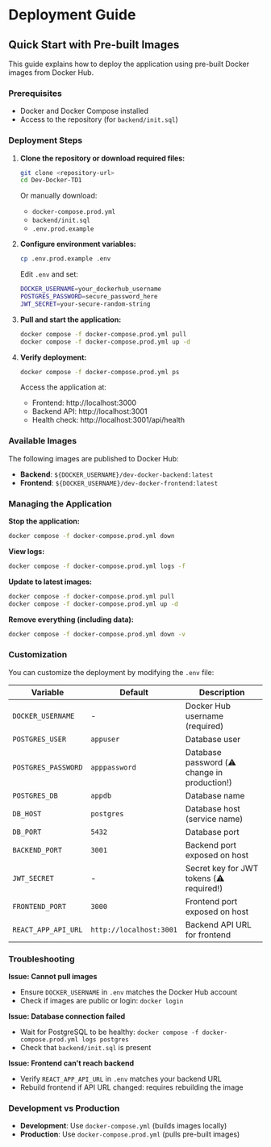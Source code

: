 # Deployment Guide

## Quick Start with Pre-built Images

This guide explains how to deploy the application using pre-built Docker images from Docker Hub.

### Prerequisites

- Docker and Docker Compose installed
- Access to the repository (for `backend/init.sql`)

### Deployment Steps

1. **Clone the repository or download required files:**
   ```bash
   git clone <repository-url>
   cd Dev-Docker-TD1
   ```

   Or manually download:
   - `docker-compose.prod.yml`
   - `backend/init.sql`
   - `.env.prod.example`

2. **Configure environment variables:**
   ```bash
   cp .env.prod.example .env
   ```

   Edit `.env` and set:
   ```bash
   DOCKER_USERNAME=your_dockerhub_username
   POSTGRES_PASSWORD=secure_password_here
   JWT_SECRET=your-secure-random-string
   ```

3. **Pull and start the application:**
   ```bash
   docker compose -f docker-compose.prod.yml pull
   docker compose -f docker-compose.prod.yml up -d
   ```

4. **Verify deployment:**
   ```bash
   docker compose -f docker-compose.prod.yml ps
   ```

   Access the application at:
   - Frontend: http://localhost:3000
   - Backend API: http://localhost:3001
   - Health check: http://localhost:3001/api/health

### Available Images

The following images are published to Docker Hub:

- **Backend**: `${DOCKER_USERNAME}/dev-docker-backend:latest`
- **Frontend**: `${DOCKER_USERNAME}/dev-docker-frontend:latest`

### Managing the Application

**Stop the application:**
```bash
docker compose -f docker-compose.prod.yml down
```

**View logs:**
```bash
docker compose -f docker-compose.prod.yml logs -f
```

**Update to latest images:**
```bash
docker compose -f docker-compose.prod.yml pull
docker compose -f docker-compose.prod.yml up -d
```

**Remove everything (including data):**
```bash
docker compose -f docker-compose.prod.yml down -v
```

### Customization

You can customize the deployment by modifying the `.env` file:

| Variable | Default | Description |
|----------|---------|-------------|
| `DOCKER_USERNAME` | - | Docker Hub username (required) |
| `POSTGRES_USER` | `appuser` | Database user |
| `POSTGRES_PASSWORD` | `apppassword` | Database password (⚠️ change in production!) |
| `POSTGRES_DB` | `appdb` | Database name |
| `DB_HOST` | `postgres` | Database host (service name) |
| `DB_PORT` | `5432` | Database port |
| `BACKEND_PORT` | `3001` | Backend port exposed on host |
| `JWT_SECRET` | - | Secret key for JWT tokens (⚠️ required!) |
| `FRONTEND_PORT` | `3000` | Frontend port exposed on host |
| `REACT_APP_API_URL` | `http://localhost:3001` | Backend API URL for frontend |

### Troubleshooting

**Issue: Cannot pull images**
- Ensure `DOCKER_USERNAME` in `.env` matches the Docker Hub account
- Check if images are public or login: `docker login`

**Issue: Database connection failed**
- Wait for PostgreSQL to be healthy: `docker compose -f docker-compose.prod.yml logs postgres`
- Check that `backend/init.sql` is present

**Issue: Frontend can't reach backend**
- Verify `REACT_APP_API_URL` in `.env` matches your backend URL
- Rebuild frontend if API URL changed: requires rebuilding the image

### Development vs Production

- **Development**: Use `docker-compose.yml` (builds images locally)
- **Production**: Use `docker-compose.prod.yml` (pulls pre-built images)
